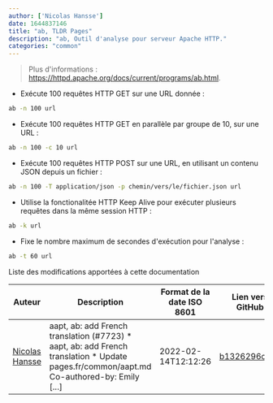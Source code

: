 ```yaml
---
author: ['Nicolas Hansse']
date: 1644837146
title: "ab, TLDR Pages"
description: "ab, Outil d'analyse pour serveur Apache HTTP."
categories: "common"
---
```

> Plus d'informations : <https://httpd.apache.org/docs/current/programs/ab.html>.

- Exécute 100 requêtes HTTP GET sur une URL donnée :

```bash
ab -n 100 url
```

- Exécute 100 requêtes HTTP GET en parallèle par groupe de 10, sur une URL :

```bash
ab -n 100 -c 10 url
```

- Exécute 100 requêtes HTTP POST sur une URL, en utilisant un contenu JSON depuis un fichier :

```bash
ab -n 100 -T application/json -p chemin/vers/le/fichier.json url
```

- Utilise la fonctionalitée HTTP Keep Alive pour exécuter plusieurs requêtes dans la même session HTTP :

```bash
ab -k url
```

- Fixe le nombre maximum de secondes d'exécution pour l'analyse :

```bash
ab -t 60 url
```
Liste des modifications apportées à cette documentation


Auteur | Description | Format de la date ISO 8601 | Lien vers GitHub
------|-----|-----|-----
[Nicolas Hansse](mailto:nico.hansse@gmail.com) | aapt, ab: add French translation (#7723) * aapt, ab: add French translation * Update pages.fr/common/aapt.md Co-authored-by: Emily [...] | 2022-02-14T12:12:26 | [b1326296cda4](https://github.com/tldr-pages/tldr/commit/b1326296cda429c77ea5754896b0ad68f8883ca8)

